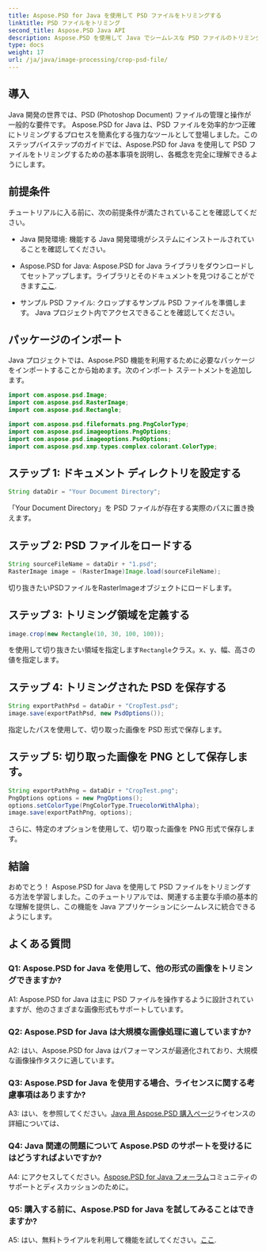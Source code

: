 ```yaml
---
title: Aspose.PSD for Java を使用して PSD ファイルをトリミングする
linktitle: PSD ファイルをトリミング
second_title: Aspose.PSD Java API
description: Aspose.PSD を使用して Java でシームレスな PSD ファイルのトリミングを試してください。画像操作タスクに精度と効率を簡単に統合します。
type: docs
weight: 17
url: /ja/java/image-processing/crop-psd-file/
---
```

## 導入

Java 開発の世界では、PSD (Photoshop Document) ファイルの管理と操作が一般的な要件です。 Aspose.PSD for Java は、PSD ファイルを効率的かつ正確にトリミングするプロセスを簡素化する強力なツールとして登場しました。このステップバイステップのガイドでは、Aspose.PSD for Java を使用して PSD ファイルをトリミングするための基本事項を説明し、各概念を完全に理解できるようにします。

## 前提条件

チュートリアルに入る前に、次の前提条件が満たされていることを確認してください。

- Java 開発環境: 機能する Java 開発環境がシステムにインストールされていることを確認してください。

-  Aspose.PSD for Java: Aspose.PSD for Java ライブラリをダウンロードしてセットアップします。ライブラリとそのドキュメントを見つけることができます[ここ](https://reference.aspose.com/psd/java/).

- サンプル PSD ファイル: クロップするサンプル PSD ファイルを準備します。 Java プロジェクト内でアクセスできることを確認してください。

## パッケージのインポート

Java プロジェクトでは、Aspose.PSD 機能を利用するために必要なパッケージをインポートすることから始めます。次のインポート ステートメントを追加します。

```java
import com.aspose.psd.Image;
import com.aspose.psd.RasterImage;
import com.aspose.psd.Rectangle;

import com.aspose.psd.fileformats.png.PngColorType;
import com.aspose.psd.imageoptions.PngOptions;
import com.aspose.psd.imageoptions.PsdOptions;
import com.aspose.psd.xmp.types.complex.colorant.ColorType;
```

## ステップ 1: ドキュメント ディレクトリを設定する

```java
String dataDir = "Your Document Directory";
```

「Your Document Directory」を PSD ファイルが存在する実際のパスに置き換えます。

## ステップ 2: PSD ファイルをロードする

```java
String sourceFileName = dataDir + "1.psd";
RasterImage image = (RasterImage)Image.load(sourceFileName);
```

切り抜きたいPSDファイルをRasterImageオブジェクトにロードします。

## ステップ 3: トリミング領域を定義する

```java
image.crop(new Rectangle(10, 30, 100, 100));
```

を使用して切り抜きたい領域を指定します`Rectangle`クラス。x、y、幅、高さの値を指定します。

## ステップ 4: トリミングされた PSD を保存する

```java
String exportPathPsd = dataDir + "CropTest.psd";
image.save(exportPathPsd, new PsdOptions());
```

指定したパスを使用して、切り取った画像を PSD 形式で保存します。

## ステップ 5: 切り取った画像を PNG として保存します。

```java
String exportPathPng = dataDir + "CropTest.png";
PngOptions options = new PngOptions();
options.setColorType(PngColorType.TruecolorWithAlpha);
image.save(exportPathPng, options);
```

さらに、特定のオプションを使用して、切り取った画像を PNG 形式で保存します。

## 結論

おめでとう！ Aspose.PSD for Java を使用して PSD ファイルをトリミングする方法を学習しました。このチュートリアルでは、関連する主要な手順の基本的な理解を提供し、この機能を Java アプリケーションにシームレスに統合できるようにします。

## よくある質問

### Q1: Aspose.PSD for Java を使用して、他の形式の画像をトリミングできますか?

A1: Aspose.PSD for Java は主に PSD ファイルを操作するように設計されていますが、他のさまざまな画像形式もサポートしています。

### Q2: Aspose.PSD for Java は大規模な画像処理に適していますか?

A2: はい、Aspose.PSD for Java はパフォーマンスが最適化されており、大規模な画像操作タスクに適しています。

### Q3: Aspose.PSD for Java を使用する場合、ライセンスに関する考慮事項はありますか?

 A3: はい、を参照してください。[Java 用 Aspose.PSD 購入ページ](https://purchase.aspose.com/buy)ライセンスの詳細については、

### Q4: Java 関連の問題について Aspose.PSD のサポートを受けるにはどうすればよいですか?

 A4: にアクセスしてください。[Aspose.PSD for Java フォーラム](https://forum.aspose.com/c/psd/34)コミュニティのサポートとディスカッションのために。

### Q5: 購入する前に、Aspose.PSD for Java を試してみることはできますか?

 A5: はい、無料トライアルを利用して機能を試してください。[ここ](https://releases.aspose.com/).